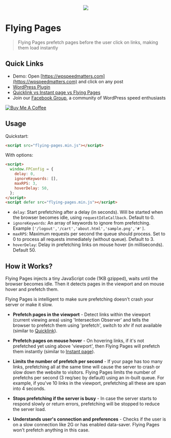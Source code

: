 <p align="center">
  <img src="cover.png">
</p>

# Flying Pages

> Flying Pages prefetch pages before the user click on links, making them load instantly


## Quick Links

- Demo: Open [https://wpspeedmatters.com](https://wpspeedmatters.com) and click on any post
- [WordPress Plugin](https://wordpress.org/plugins/flying-pages/)
- [Quicklink vs Instant page vs Flying Pages](https://wpspeedmatters.com/quicklink-vs-instant-page-vs-flying-pages/)
- Join our [Facebook Group](https://www.facebook.com/groups/wpspeedmatters/), a community of WordPress speed enthusiasts

<a href="https://www.buymeacoffee.com/gijovarghese" target="_blank"><img src="https://bmc-cdn.nyc3.digitaloceanspaces.com/BMC-button-images/custom_images/orange_img.png" alt="Buy Me A Coffee" style="height: auto !important;width: auto !important;" ></a>

## Usage

Quickstart:

```html
<script src="flying-pages.min.js"></script>
```

With options:

```html
<script>
  window.FPConfig = {
    delay: 0,
    ignoreKeywords: [],
    maxRPS: 3,
    hoverDelay: 50,
  };
</script>
<script defer src="flying-pages.min.js"></script>
```

- `delay`: Start prefetching after a delay (in seconds). Will be started when the browser becomes idle, using `requestIdleCallback`. Default to 0.
- `ignoreKeywords`: An array of keywords to ignore from prefetching. Example `['/logout','/cart','about.html','sample.png','#']`.
- `maxRPS`: Maximum requests per second the queue should process. Set to 0 to process all requests immediately (without queue). Default to 3.
- `hoverDelay`: Delay in prefetching links on mouse hover (in milliseconds). Default 50.

## How it Works?

Flying Pages injects a tiny JavaScript code (1KB gzipped), waits until the browser becomes idle. Then it detects pages in the viewport and on mouse hover and prefetch them.

Flying Pages is intelligent to make sure prefetching doesn't crash your server or make it slow.

- **Prefetch pages in the viewport** - Detect links within the viewport (current viewing area) using 'Intersection Observer' and tells the browser to prefetch them using 'prefetch', switch to xhr if not available (similar to [Quicklink](https://github.com/GoogleChromeLabs/quicklink)).

- **Prefetch pages on mouse hover** - On hovering links, if it's not prefetched yet using above 'viewport', then Flying Pages will prefetch them instantly (similar to [Instant page](https://instant.page/)).

- **Limits the number of prefetch per second** - If your page has too many links, prefetching all at the same time will cause the server to crash or slow down the website to visitors. Flying Pages limits the number of prefetchs per second (3 req/sec by default) using an in-built queue. For example, if you've 10 links in the viewport, prefetching all these are span into 4 seconds.

- **Stops prefetching if the server is busy** - In case the server starts to respond slowly or return errors, prefetching will be stopped to reduce the server load.

- **Understands user's connection and preferences** - Checks if the user is on a slow connection like 2G or has enabled data-saver. Flying Pages won't prefetch anything in this case.
